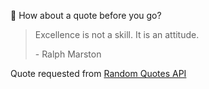 📣 How about a quote before you go?

> Excellence is not a skill. It is an attitude.
>
> <p>- Ralph Marston</p>

Quote requested from [Random Quotes API](https://github.com/lukePeavey/quotable)
